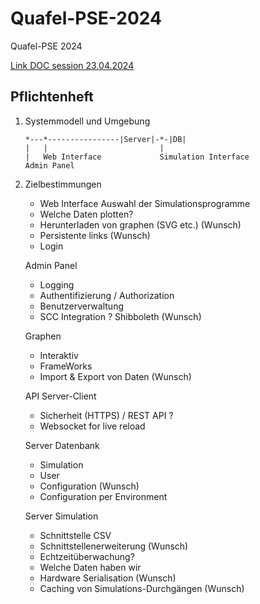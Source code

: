 # Quafel-PSE-2024
Quafel-PSE 2024

[Link DOC session 23.04.2024](https://1drv.ms/o/s!Ag_4xbQUhPOygusGDPI2pwFZw97NMg?e=WyGdqK)


Pflichtenheft
----
1. Systemmodell und Umgebung

    ```
    *---*----------------|Server|-*-|DB|
    |   |                         |
    |   Web Interface             Simulation Interface
    Admin Panel
    ```
2. Zielbestimmungen
   - Web Interface Auswahl der Simulationsprogramme
   - Welche Daten plotten?
   - Herunterladen von graphen (SVG etc.) (Wunsch) 
   - Persistente links (Wunsch)
   - Login 
    
    Admin Panel
   - Logging
   - Authentifizierung / Authorization
   - Benutzerverwaltung
   - SCC Integration ? Shibboleth (Wunsch)
    
    Graphen
   - Interaktiv
   - FrameWorks
   - Import & Export von Daten (Wunsch)

    API Server-Client
   - Sicherheit (HTTPS) / REST API ? 
   - Websocket for live reload
    
    Server Datenbank 
   - Simulation
   - User
   - Configuration (Wunsch)
   - Configuration per Environment
    
    Server Simulation 
   - Schnittstelle CSV
   - Schnittstellenerweiterung (Wunsch)
   - Echtzeitüberwachung?
   - Welche Daten haben wir
   - Hardware Serialisation (Wunsch)
   - Caching von Simulations-Durchgängen (Wunsch)
